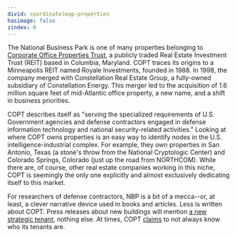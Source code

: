 ```yaml
---
divid: coordinateleap-properties
hasimage: false 
zindex: 0
---
```

The National Business Park is one of many properties belonging to [Corporate Office Properties Trust](http://copt.com), a publicly traded Real Estate Investment Trust (REIT) based in Columbia, Maryland. COPT traces its origins to a Minneapolis REIT named Royale Investments, founded in 1988. In 1998, the company merged with Constellation Real Estate Group, a fully-owned subsidiary of Constellation Energy. This merger led to the acquisition of 1.6 million square feet of mid-Atlantic office property, a new name, and a shift in business priorities.

COPT describes itself as "serving the specialized requirements of U.S. Government agencies and defense contractors engaged in defense information technology and national security-related activities."  Looking at where COPT owns properties is an easy way to identify nodes in the U.S. intelligence-industrial complex. For example, they own properties in San Antonio, Texas (a stone's throw from the National Cryptologic Center) and Colorado Springs, Colorado (just up the road from NORTHCOM). While there are, of course, other real estate companies working in this niche, COPT is seemingly the only one explicitly and almost exclusively dedicating itself to this market. 

For researchers of defense contractors, NBP is a bit of a mecca--or, at least, a clever narrative device used in books and articles. Less is written about COPT. Press releases about new buildings will mention [a new strategic tenant](http://online.wsj.com/article/PR-CO-20130903-903335.html), nothing else. At times, COPT [claims](http://www.post-gazette.com/businessnews/2005/07/13/Property-Report-The-secret-business-of-building-spy-buildings/stories/200507130209) to not always know who its tenants are. 
